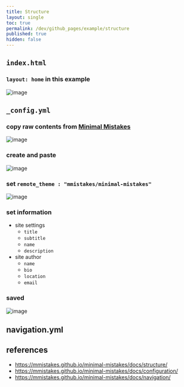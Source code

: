 ```yaml
---
title: Structure
layout: single
toc: true
permalink: /dev/github_pages/example/structure
published: true
hidden: false
---
```


## `index.html`

### `layout: home` in this example

![image](https://user-images.githubusercontent.com/92285528/143045010-98639fc5-1bbb-4cd5-999c-66bef51c1030.png)

## `_config.yml`

### copy raw contents from [Minimal Mistakes](https://github.com/mmistakes/minimal-mistakes)

![image](https://user-images.githubusercontent.com/92285528/143048850-9d6d5a16-d76f-45a7-9716-0d59bc64a836.png)

### create and paste

![image](https://user-images.githubusercontent.com/92285528/143049485-a2ee1efb-2563-4b29-939b-39545e52ad16.png)

### set `remote_theme : "mmistakes/minimal-mistakes"`

![image](https://user-images.githubusercontent.com/92285528/143049894-ba643360-5ec5-49d4-9bd7-5a72eab51383.png)

### set information

- site settings
  - `title`
  - `subtitle`
  - `name`
  - `description`
- site author
  - `name`
  - `bio`
  - `location`
  - `email`

### saved

![image](https://user-images.githubusercontent.com/92285528/143051516-bb6e3c92-16a8-4de6-8c81-5d5cadf51819.png)

## navigation.yml



## references

- <https://mmistakes.github.io/minimal-mistakes/docs/structure/>
- <https://mmistakes.github.io/minimal-mistakes/docs/configuration/>
- <https://mmistakes.github.io/minimal-mistakes/docs/navigation/>
